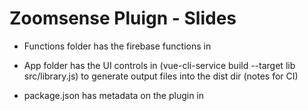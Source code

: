 # Zoomsense Pluign - Slides

- Functions folder has the firebase functions in

- App folder has the UI controls in (vue-cli-service build --target lib src/library.js) to generate output files into the dist dir (notes for CI)

- package.json has metadata on the plugin in
